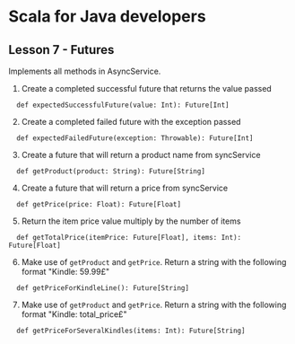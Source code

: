 # Scala for Java developers



## Lesson 7 - Futures

Implements all methods in AsyncService.

1. Create a completed successful future that returns the value passed
  ```
    def expectedSuccessfulFuture(value: Int): Future[Int]
  ```

2. Create a completed failed future with the exception passed
  ```
    def expectedFailedFuture(exception: Throwable): Future[Int]
  ```
  
3. Create a future that will return a product name from syncService
  ```
    def getProduct(product: String): Future[String]
  ```

4. Create a future that will return a price from syncService
  ```
    def getPrice(price: Float): Future[Float]
  ```

5. Return the item price value multiply by the number of items
  ```
    def getTotalPrice(itemPrice: Future[Float], items: Int): Future[Float]
  ```
  
6. Make use of `getProduct` and `getPrice`. Return a string with the following format "Kindle: 59.99£"
  ```
    def getPriceForKindleLine(): Future[String] 
  ```

7. Make use of `getProduct` and `getPrice`. Return a string with the following format "Kindle: total_price£"
  ```
    def getPriceForSeveralKindles(items: Int): Future[String]
  ```
